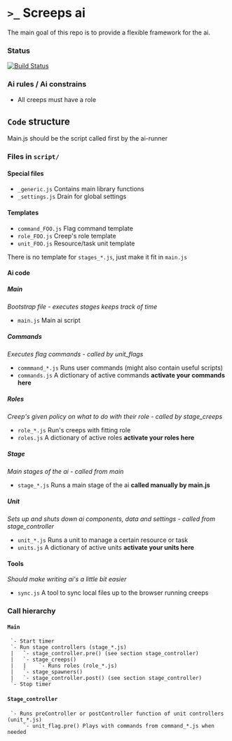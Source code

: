`>_` Screeps ai
===============

The main goal of this repo is to provide a flexible framework for the ai.

### Status
[![Build Status](https://travis-ci.org/avdg/screeps.svg)](https://travis-ci.org/avdg/screeps)

### Ai rules / Ai constrains
- All creeps must have a role

## `Code` structure

Main.js should be the script called first by the ai-runner

### Files in `script/`

#### Special files
- `_generic.js` Contains main library functions
- `_settings.js` Drain for global settings

#### Templates
- `command_FOO.js` Flag command template
- `role_FOO.js` Creep's role template
- `unit_FOO.js` Resource/task unit template

There is no template for `stages_*.js`, just make it fit in `main.js`

#### Ai code
##### Main
*Bootstrap file - executes stages keeps track of time*
- `main.js` Main ai script

##### Commands
*Executes flag commands - called by unit_flags*
- `commmand_*.js` Runs user commands (might also contain useful scripts)
- `commands.js` A dictionary of active commands **activate your commands here**

##### Roles
*Creep's given policy on what to do with their role - called by stage_creeps*
- `role_*.js` Run's creeps with fitting role
- `roles.js` A dictionary of active roles **activate your roles here**

##### Stage
*Main stages of the ai - called from main*
- `stage_*.js` Runs a main stage of the ai **called manually by main.js**

##### Unit
*Sets up and shuts down ai components, data and settings - called from stage_controller*
- `unit_*.js` Runs a unit to manage a certain resource or task
- `units.js` A dictionary of active units **activate your units here**

#### Tools
*Should make writing ai's a little bit easier*
- `sync.js` A tool to sync local files up to the browser running creeps

### Call hierarchy

#### `Main`
```
 `- Start timer
 `- Run stage controllers (stage_*.js)
 |   `- stage_controller.pre() (see section stage_controller)
 |   `- stage_creeps()
 |   |    `- Runs roles (role_*.js)
 |   `- stage_spawners()
 |   `- stage_controller.post() (see section stage_controller)
 `- Stop timer
```

#### `Stage_controller`
```
 `- Runs preController or postController function of unit controllers (unit_*.js)
     `- unit_flag.pre() Plays with commands from command_*.js when needed
```
